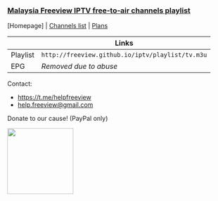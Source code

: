 ### [Malaysia Freeview IPTV free-to-air channels playlist](http://freeview.github.io/iptv)

[Homepage] | [Channels list](https://github.com/freeview/iptv/blob/master/channels/channels.md) | [Plans](https://trello.com/b/Tvem1YJd/malaysia-freeview-iptv)

| |Links|
|-|-|
|Playlist|`http://freeview.github.io/iptv/playlist/tv.m3u`|
|EPG|*Removed due to abuse*|

Contact:
* https://t.me/helpfreeview
* help.freeview@gmail.com 

Donate to our cause! (PayPal only) 

[<img src="https://freeview.github.io/logos/misc/ggf.png" width="150">](https://gogetfunding.com/freeview)
